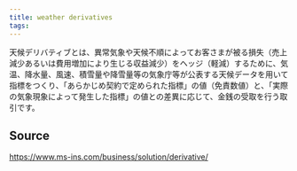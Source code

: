 ```yaml
---
title: weather derivatives
tags: 
---
```


天候デリバティブとは、異常気象や天候不順によってお客さまが被る損失（売上減少あるいは費用増加により生じる収益減少）をヘッジ（軽減）するために、気温、降水量、風速、積雪量や降雪量等の気象庁等が公表する天候データを用いて指標をつくり、「あらかじめ契約で定められた指標」の値（免責数値）と、「実際の気象現象によって発生した指標」の値との差異に応じて、金銭の受取を行う取引です。

## Source
https://www.ms-ins.com/business/solution/derivative/